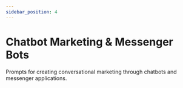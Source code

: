 ```yaml
---
sidebar_position: 4
---
```


# Chatbot Marketing & Messenger Bots

Prompts for creating conversational marketing through chatbots and messenger applications.
